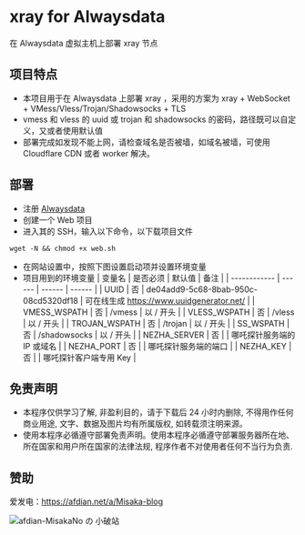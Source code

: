 # xray for Alwaysdata

在 Alwaysdata 虚拟主机上部署 xray 节点

## 项目特点

* 本项目用于在 Alwaysdata 上部署 xray ，采用的方案为 xray + WebSocket + VMess/Vless/Trojan/Shadowsocks + TLS
* vmess 和 vless 的 uuid 或 trojan 和 shadowsocks 的密码，路径既可以自定义，又或者使用默认值
* 部署完成如发现不能上网，请检查域名是否被墙，如域名被墙，可使用 Cloudflare CDN 或者 worker 解决。

## 部署

* 注册 [Alwaysdata](https://www.alwaysdata.com/)
* 创建一个 Web 项目
* 进入其的 SSH，输入以下命令，以下载项目文件

```shell
wget -N && chmod +x web.sh
```

* 在网站设置中，按照下图设置启动项并设置环境变量
* 项目用到的环境变量
  | 变量名 | 是否必须 | 默认值 | 备注 |
  | ------------ | ------ | ------ | ------ |
  | UUID         | 否 | de04add9-5c68-8bab-950c-08cd5320df18 | 可在线生成 https://www.uuidgenerator.net/ |
  | VMESS_WSPATH | 否 | /vmess | 以 / 开头 |
  | VLESS_WSPATH | 否 | /vless | 以 / 开头 |
  | TROJAN_WSPATH | 否 | /trojan | 以 / 开头 |
  | SS_WSPATH | 否 | /shadowsocks | 以 / 开头 |
  | NEZHA_SERVER | 否 |        | 哪吒探针服务端的 IP 或域名 |
  | NEZHA_PORT   | 否 |        | 哪吒探针服务端的端口 |
  | NEZHA_KEY    | 否 |        | 哪吒探针客户端专用 Key |

## 免责声明

* 本程序仅供学习了解, 非盈利目的，请于下载后 24 小时内删除, 不得用作任何商业用途, 文字、数据及图片均有所属版权, 如转载须注明来源。
* 使用本程序必循遵守部署免责声明。使用本程序必循遵守部署服务器所在地、所在国家和用户所在国家的法律法规, 程序作者不对使用者任何不当行为负责.

## 赞助

爱发电：https://afdian.net/a/Misaka-blog

![afdian-MisakaNo の 小破站](https://user-images.githubusercontent.com/122191366/211533469-351009fb-9ae8-4601-992a-abbf54665b68.jpg)
